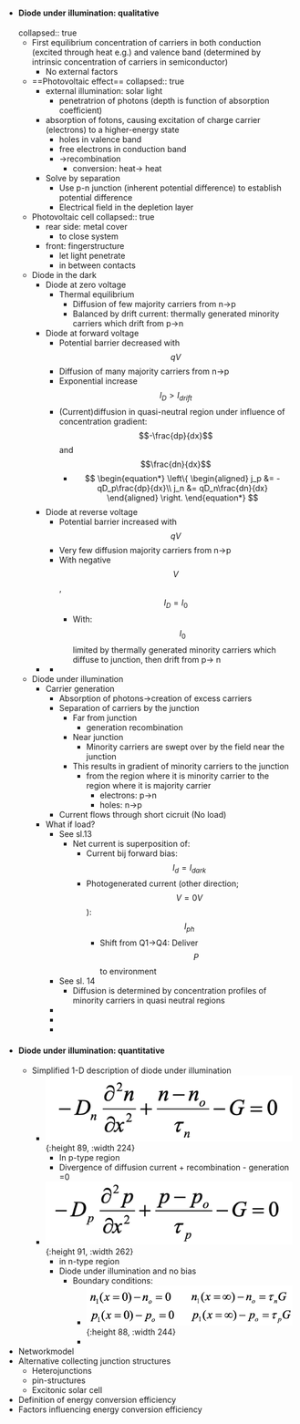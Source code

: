 - #### Diode under illumination: qualitative
  collapsed:: true
	- First equilibrium concentration of carriers in both conduction (excited through heat e.g.) and valence band (determined by intrinsic concentration of carriers in semiconductor)
		- No external factors
	- ==Photovoltaic effect==
	  collapsed:: true
		- external illumination: solar light
			- penetratrion of photons (depth is function of absorption coefficient)
		- absorption of fotons, causing excitation of charge carrier (electrons) to a higher-energy state
			- holes in valence band
			- free electrons in conduction band
			- ->recombination
				- conversion: heat-> heat
		- Solve by separation
			- Use p-n junction (inherent potential difference) to establish potential difference
			- Electrical field in the depletion layer
	- Photovoltaic cell
	  collapsed:: true
		- rear side: metal cover
			- to close system
		- front: fingerstructure
			- let light penetrate
			- in between contacts
	- Diode in the dark
		- Diode at zero voltage
			- Thermal equilibrium
				- Diffusion of few majority carriers from n->p
				- Balanced by drift current: thermally generated minority carriers which drift from p->n
		- Diode at forward voltage
			- Potential barrier decreased with $$qV$$
			- Diffusion of many majority carriers from n->p
			- Exponential increase $$I_D>I_{drift}$$
			- (Current)diffusion in quasi-neutral region under influence of concentration gradient: $$-\frac{dp}{dx}$$ and $$\frac{dn}{dx}$$
				- $$
				  \begin{equation*}
				  \left\{
				  \begin{aligned}
				  j_p &= -qD_p\frac{dp}{dx}\\
				  j_n &= qD_n\frac{dn}{dx}
				  \end{aligned}
				  \right.
				  \end{equation*}
				  $$
		- Diode at reverse voltage
			- Potential barrier increased with $$qV$$
			- Very few diffusion majority carriers from n->p
			- With negative $$V$$, $$I_D = I_0$$
				- With: $$I_0$$ limited by thermally generated minority carriers which diffuse to junction, then drift from p-> n
		-
			-
	- Diode under illumination
		- Carrier generation
			- Absorption of photons→creation of excess carriers
			- Separation of carriers by the junction
				- Far from junction
					- generation recombination
				- Near junction
					- Minority carriers are swept over by the field near the junction
				- This results in gradient of minority carriers to the junction
					- from the region where it is minority carrier to the region where it is majority carrier
						- electrons: p->n
						- holes: n->p
			- Current flows through short cicruit (No load)
		- What if load?
			- See sl.13
				- Net current is superposition of:
					- Current bij forward bias: $$I_d = I_{dark}$$
					- Photogenerated current (other direction; $$V=0V$$): $$I_{ph}$$
						- Shift from Q1->Q4: Deliver $$P$$ to environment
			- See sl. 14
				- Diffusion is determined by concentration profiles of minority carriers in quasi neutral regions
			-
			-
			-
- #### Diode under illumination: quantitative
	- Simplified 1-D description of diode under illumination
		- ![image.png](../assets/image_1681128127398_0.png){:height 89, :width 224}
			- In p-type region
			- Divergence of diffusion current + recombination - generation =0
		- ![image.png](../assets/image_1681128185816_0.png){:height 91, :width 262}
			- in n-type region
			- Diode under illumination and no bias
				- Boundary conditions:
					- ![image.png](../assets/image_1681128062263_0.png){:height 88, :width 244}
					-
- Networkmodel
- Alternative collecting junction structures
	- Heterojunctions
	- pin-structures
	- Excitonic solar cell
- Definition of energy conversion efficiency
- Factors influencing energy conversion efficiency